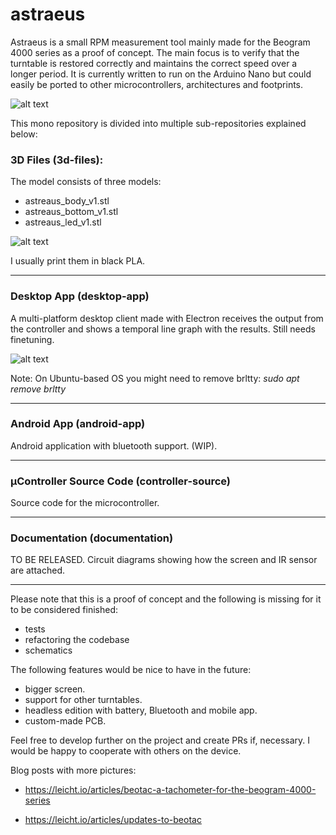 # astraeus
Astraeus is a small RPM measurement tool mainly made for the Beogram 4000 series as a proof of concept.
The main focus is to verify that the turntable is restored correctly and maintains the correct speed over a longer period.
It is currently written to run on the Arduino Nano but could easily be ported to other microcontrollers, architectures and footprints.

![alt text](https://ni.leicht.io/updates-to-beotac-a256b3fc-64fd-464c-9166-10d07f8a27e8.jpg)

This mono repository is divided into multiple sub-repositories explained below:


### 3D Files (3d-files):
The model consists of three models:
- astreaus_body_v1.stl
- astreaus_bottom_v1.stl
- astreaus_led_v1.stl

![alt text](https://github.com/leicht-io/astraeus/blob/master/3d-files/rendering_1.png?raw=true)


I usually print them in black PLA.

---

### Desktop App (desktop-app)
A multi-platform desktop client made with Electron receives the output from the controller and shows a temporal line graph with the results. Still needs finetuning.

![alt text](https://github.com/leicht-io/astraeus/blob/master/documentation/images/desktop-screenshot.png?raw=true)

Note: On Ubuntu-based OS you might need to remove brltty: *sudo apt remove brltty*

---

### Android App (android-app)
Android application with bluetooth support. (WIP).

---

### µController Source Code (controller-source)
Source code for the microcontroller.

---

### Documentation (documentation)
TO BE RELEASED. Circuit diagrams showing how the screen and IR sensor are attached.

---

Please note that this is a proof of concept and the following is missing for it to be considered finished:

- tests
- refactoring the codebase
- schematics

The following features would be nice to have in the future:
- bigger screen.
- support for other turntables.
- headless edition with battery, Bluetooth and mobile app.
- custom-made PCB.

Feel free to develop further on the project and create PRs if, necessary. I would be happy to cooperate with others on the device.

Blog posts with more pictures:

- https://leicht.io/articles/beotac-a-tachometer-for-the-beogram-4000-series

- https://leicht.io/articles/updates-to-beotac
